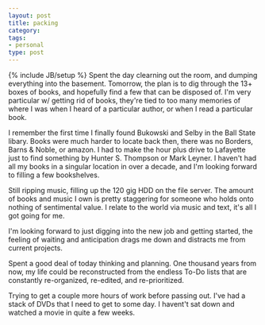 ```yaml
---
layout: post
title: packing
category: 
tags: 
- personal
type: post
---
```

{% include JB/setup %}
Spent the day clearning out the room, and dumping everything into the basement. Tomorrow, the plan is to dig through the 13+ boxes of books, and hopefully find a few that can be disposed of. I'm very particular w/ getting rid of books, they're tied to too many memories of where I was when I heard of a particular author, or when I read a particular book.

I remember the first time I finally found Bukowski and Selby in the Ball State libary. Books were much harder to locate back then, there was no Borders, Barns & Noble, or amazon. I had to make the hour plus drive to Lafayette just to find something by Hunter S. Thompson or Mark Leyner. I haven't had all my books in a singular location in over a decade, and I'm looking forward to filling a few bookshelves.

Still ripping music, filling up the 120 gig HDD on the file server. The amount of books and music I own is pretty staggering for someone who holds onto nothing of sentimental value. I relate to the world via music and text, it's all I got going for me.

I'm looking forward to just digging into the new job and getting started, the feeling of waiting and anticipation drags me down and distracts me from current projects.

Spent a good deal of today thinking and planning. One thousand years from now, my life could be reconstructed from the endless To-Do lists that are constantly re-organized, re-edited, and re-prioritized. 

Trying to get a couple more hours of work before passing out. I've had a stack of DVDs that I need to get to some day. I havent't sat down and watched a movie in quite a few weeks.

